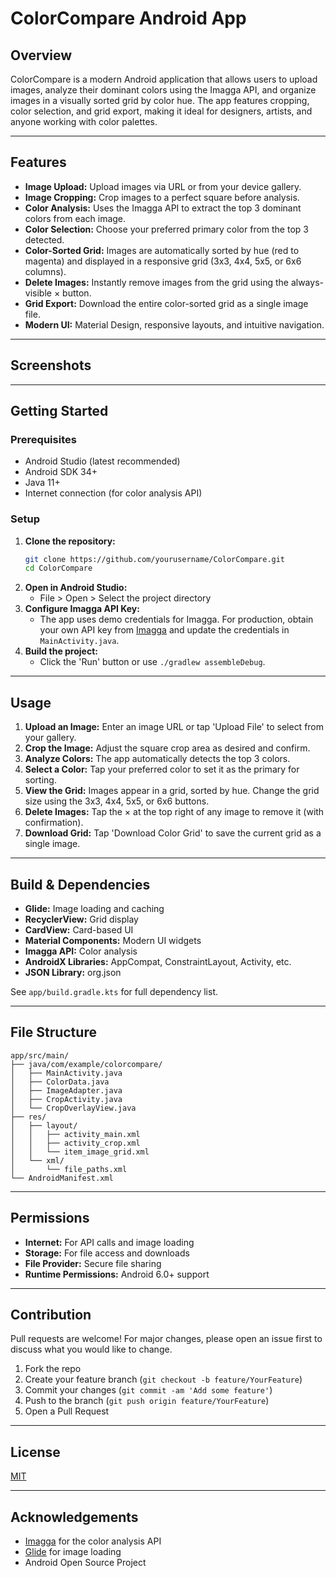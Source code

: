 # ColorCompare Android App

## Overview
ColorCompare is a modern Android application that allows users to upload images, analyze their dominant colors using the Imagga API, and organize images in a visually sorted grid by color hue. The app features cropping, color selection, and grid export, making it ideal for designers, artists, and anyone working with color palettes.

---

## Features
- **Image Upload:** Upload images via URL or from your device gallery.
- **Image Cropping:** Crop images to a perfect square before analysis.
- **Color Analysis:** Uses the Imagga API to extract the top 3 dominant colors from each image.
- **Color Selection:** Choose your preferred primary color from the top 3 detected.
- **Color-Sorted Grid:** Images are automatically sorted by hue (red to magenta) and displayed in a responsive grid (3x3, 4x4, 5x5, or 6x6 columns).
- **Delete Images:** Instantly remove images from the grid using the always-visible × button.
- **Grid Export:** Download the entire color-sorted grid as a single image file.
- **Modern UI:** Material Design, responsive layouts, and intuitive navigation.

---

## Screenshots
<!-- Add screenshots here if available -->

---

## Getting Started

### Prerequisites
- Android Studio (latest recommended)
- Android SDK 34+
- Java 11+
- Internet connection (for color analysis API)

### Setup
1. **Clone the repository:**
   ```bash
   git clone https://github.com/yourusername/ColorCompare.git
   cd ColorCompare
   ```
2. **Open in Android Studio:**
   - File > Open > Select the project directory
3. **Configure Imagga API Key:**
   - The app uses demo credentials for Imagga. For production, obtain your own API key from [Imagga](https://imagga.com/) and update the credentials in `MainActivity.java`.
4. **Build the project:**
   - Click the 'Run' button or use `./gradlew assembleDebug`.

---

## Usage
1. **Upload an Image:** Enter an image URL or tap 'Upload File' to select from your gallery.
2. **Crop the Image:** Adjust the square crop area as desired and confirm.
3. **Analyze Colors:** The app automatically detects the top 3 colors.
4. **Select a Color:** Tap your preferred color to set it as the primary for sorting.
5. **View the Grid:** Images appear in a grid, sorted by hue. Change the grid size using the 3x3, 4x4, 5x5, or 6x6 buttons.
6. **Delete Images:** Tap the × at the top right of any image to remove it (with confirmation).
7. **Download Grid:** Tap 'Download Color Grid' to save the current grid as a single image.

---

## Build & Dependencies
- **Glide:** Image loading and caching
- **RecyclerView:** Grid display
- **CardView:** Card-based UI
- **Material Components:** Modern UI widgets
- **Imagga API:** Color analysis
- **AndroidX Libraries:** AppCompat, ConstraintLayout, Activity, etc.
- **JSON Library:** org.json

See `app/build.gradle.kts` for full dependency list.

---

## File Structure
```
app/src/main/
├── java/com/example/colorcompare/
│   ├── MainActivity.java
│   ├── ColorData.java
│   ├── ImageAdapter.java
│   ├── CropActivity.java
│   └── CropOverlayView.java
├── res/
│   ├── layout/
│   │   ├── activity_main.xml
│   │   ├── activity_crop.xml
│   │   └── item_image_grid.xml
│   └── xml/
│       └── file_paths.xml
└── AndroidManifest.xml
```

---

## Permissions
- **Internet:** For API calls and image loading
- **Storage:** For file access and downloads
- **File Provider:** Secure file sharing
- **Runtime Permissions:** Android 6.0+ support

---

## Contribution
Pull requests are welcome! For major changes, please open an issue first to discuss what you would like to change.

1. Fork the repo
2. Create your feature branch (`git checkout -b feature/YourFeature`)
3. Commit your changes (`git commit -am 'Add some feature'`)
4. Push to the branch (`git push origin feature/YourFeature`)
5. Open a Pull Request

---

## License
[MIT](LICENSE)

---

## Acknowledgements
- [Imagga](https://imagga.com/) for the color analysis API
- [Glide](https://github.com/bumptech/glide) for image loading
- Android Open Source Project
